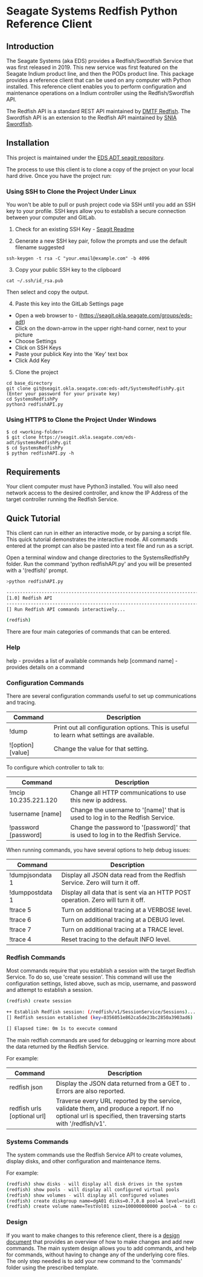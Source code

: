 
# Seagate Systems Redfish Python Reference Client


## Introduction

The Seagate Systems (aka EDS) provides a Redfish/Swordfish Service that was first released in 2019. This new service was first
featured on the Seagate Indium product line, and then the PODs product line. This package provides a reference client that can
be used on any computer with Python installed. This reference client enables you to perform configuration and maintenance
operations on a Indium controller using the Redfish/Swordfish API.

The Redfish API is a standard REST API maintained by [DMTF Redfish](https://www.dmtf.org/standards/redfish). The Swordfish API
is an extension to the Redfish API maintained by [SNIA Swordfish](https://www.snia.org/forums/smi/swordfish).


## Installation

This project is maintained under the [EDS ADT seagit repository](https://seagit.okla.seagate.com/eds-adt/SystemsRedfishPy).

The process to use this client is to clone a copy of the project on your local hard drive. Once you have the project run:

### Using SSH to Clone the Project Under Linux

You won't be able to pull or push project code via SSH until you add an SSH key to your profile. SSH keys allow you to establish a secure connection between your computer and GitLab.

1. Check for an existing SSH Key - [Seagit Readme](https://seagit.okla.seagate.com/help/ssh/README)

2) Generate a new SSH key pair, follow the prompts and use the default filename suggested
```
ssh-keygen -t rsa -C "your.email@example.com" -b 4096
```

3) Copy your public SSH key to the clipboard
```
cat ~/.ssh/id_rsa.pub
```
Then select and copy the output.

4) Paste this key into the GitLab Settings page

* Open a web browser to - (https://seagit.okla.seagate.com/groups/eds-adt)
* Click on the down-arrow in the upper right-hand corner, next to your picture
* Choose Settings
* Click on SSH Keys
* Paste your publick Key into the 'Key' text box
* Click Add Key

5) Clone the project
```
cd base_directory
git clone git@seagit.okla.seagate.com:eds-adt/SystemsRedfishPy.git (Enter your password for your private key)
cd SystemsRedfishPy
python3 redfishAPI.py
```

### Using HTTPS to Clone the Project Under Windows

```
$ cd <working-folder>
$ git clone https://seagit.okla.seagate.com/eds-adt/SystemsRedfishPy.git
$ cd SystemsRedfishPy
$ python redfishAPI.py -h
```


## Requirements

Your client computer must have Python3 installed. You will also need network access to the desired controller, and know the 
IP Address of the target controller running the Redfish Service.


## Quick Tutorial

This client can run in either an interactive mode, or by parsing a script file. This quick tutorial demonstrates the
interactive mode. All commands entered at the prompt can also be pasted into a text file and run as a script.

Open a terminal window and change directories to the SystemsRedfishPy folder. Run the command 'python redfishAPI.py'
and you will be presented with a '(redfish)' prompt. 

```bash
>python redfishAPI.py

--------------------------------------------------------------------------------
[1.0] Redfish API
--------------------------------------------------------------------------------
[] Run Redfish API commands interactively...

(redfish)
```

There are four main categories of commands that can be entered.
 
### Help

help - provides a list of available commands
help [command name] - provides details on a command

### Configuration Commands

There are several configuration commands useful to set up communications and tracing.

| Command           | Description |
| ----------------- | ----------- |
| !dump             | Print out all configuration options. This is useful to learn what settings are available. |
| ![option] [value] | Change the value for that setting. |

To configure which controller to talk to:

| Command              | Description |
| -------------------- | ----------- |
| !mcip 10.235.221.120 | Change all HTTP communications to use this new ip address. |
| !username [name]     | Change the username to '[name]' that is used to log in to the Redfish Service. |
| !password [password] | Change the password to '[password]' that is used to log in to the Redfish Service. |

When running commands, you have several options to help debug issues:

| Command              | Description |
| -------------------- | ----------- |
| !dumpjsondata 1      | Display all JSON data read from the Redfish Service. Zero will turn it off. |
| !dumppostdata 1      | Display all data that is sent via an HTTP POST operation. Zero will turn it off. |
| !trace 5             | Turn on additional tracing at a VERBOSE level. |
| !trace 6             | Turn on additional tracing at a DEBUG level. |
| !trace 7             | Turn on additional tracing at a TRACE level. |
| !trace 4             | Reset tracing to the default INFO level. |

### Redfish Commands

Most commands require that you establish a session with the target Redfish Service. To do so, use 'create session'.
This command will use the configuration settings, listed above, such as mcip, username, and password and attempt to
establish a session.

```bash
(redfish) create session

++ Establish Redfish session: (/redfish/v1/SessionService/Sessions)...
[] Redfish session established (key=8356051e862ca5de23bc2850a3903ad6)

[] Elapsed time: 0m 1s to execute command
```

The main redfish commands are used for debugging or learning more about the data returned by the Redfish Service.

For example:


| Command                     | Description |
| --------------------------- | ----------- |
| redfish json <url>          | Display the JSON data returned from a GET to <url>. Errors are also reported. |
| redfish urls [optional url] | Traverse every URL reported by the service, validate them, and produce a report. If no optional url is specified, then traversing starts with '/redfish/v1'. |


### Systems Commands

The system commands use the Redfish Service API to create volumes, display disks, and other configuration and
maintenance items.

For example:

```bash
(redfish) show disks - will display all disk drives in the system
(redfish) show pools - will display all configured virtual pools
(redfish) show volumes - will display all configured volumes
(redfish) create diskgroup name=dgA01 disks=0.7,0.8 pool=A level=raid1 - to create a new RAID1 disk group
(redfish) create volume name=TestVol01 size=100000000000 pool=A - to create a new volume
```

### Design

If you want to make changes to this reference client, there is a [design document](design.md) that provides an overview
of how to make changes and add new commands. The main system design allows you to add commands, and help for
commands, without having to change any of the underlying core files. The only step needed is to add your new
command to the 'commands' folder using the prescribed template.

 